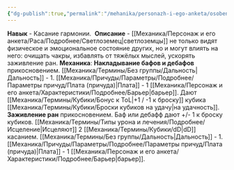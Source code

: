 ```yaml
---
{"dg-publish":true,"permalink":"/mehanika/personazh-i-ego-anketa/osobennosti-rasy/kasanie-garmonii/"}
---
```


**Навык** - Касание гармонии. 
**Описание** - [[Механика/Персонаж и его анкета/Раса/Подробнее/Светлоземец\|светлоземцы]] не только видят физическое и эмоциональное состояние других, но и могут влиять на него: очищать чакры, избавлять от тяжёлых мыслей, ускорять заживление ран.
**Механика**:
**Накладывание бафов и дебафов** прикосновением. [[Механика/Термины/Без группы/Дальность\|Дальность]] - 1. [[Механика/Причуды/Параметры/Подробнее/Параметры причуд/Плата (причуда)\|Плата]] - 1 [[Механика/Персонаж и его анкета/Характеристики/Подробнее/Барьер\|барьер]]. Дают [[Механика/Термины/Кубики/Бонус к ToL\|+1 / -1 к броску]] кубика [[Механика/Термины/Кубики/Броски кубиков на удачу\|на удачность]].
**Заживление ран** прикосновением. Баф или дебафф дают +/- 1 к броску кубиков. [[Механика/Термины/Типы урона и лечения/Подробнее/Исцеление\|Исцеляют]] 2 [[Механика/Термины/Кубики/dD\|dD]] касанием. [[Механика/Термины/Без группы/Дальность\|Дальность]] - 1. [[Механика/Причуды/Параметры/Подробнее/Параметры причуд/Плата (причуда)\|Плата]] - 1 [[Механика/Персонаж и его анкета/Характеристики/Подробнее/Барьер\|барьер]].